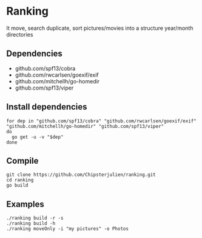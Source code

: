 # Ranking
It move, search duplicate, sort pictures/movies into a structure year/month directories

## Dependencies
* github.com/spf13/cobra
* github.com/rwcarlsen/goexif/exif
* github.com/mitchellh/go-homedir
* github.com/spf13/viper

## Install dependencies

```
for dep in "github.com/spf13/cobra" "github.com/rwcarlsen/goexif/exif" "github.com/mitchellh/go-homedir" "github.com/spf13/viper"
do
  go get -u -v "$dep"
done
```

## Compile

```
git clone https://github.com/Chipsterjulien/ranking.git
cd ranking
go build
```
## Examples

```
./ranking build -r -s
./ranking build -h
./ranking moveOnly -i "my pictures" -o Photos
```
